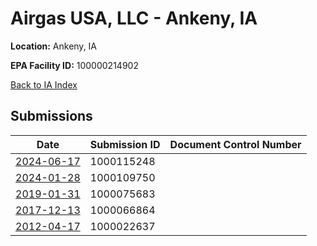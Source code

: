 # Airgas USA, LLC -  Ankeny, IA

**Location:** Ankeny, IA

**EPA Facility ID:** 100000214902

[Back to IA Index](../../index.md)

## Submissions

| Date | Submission ID | Document Control Number |
|------|--------------|-------------------------|
| [2024-06-17](submissions/1000115248.md) | 1000115248 |  |
| [2024-01-28](submissions/1000109750.md) | 1000109750 |  |
| [2019-01-31](submissions/1000075683.md) | 1000075683 |  |
| [2017-12-13](submissions/1000066864.md) | 1000066864 |  |
| [2012-04-17](submissions/1000022637.md) | 1000022637 |  |

